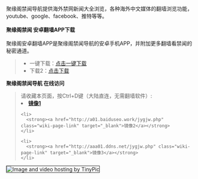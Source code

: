 聚缘阁禁闻导航提供海外禁网新闻大全浏览，各种海外中文媒体的翻墙浏览功能，youtube、google、facebook、推特等等。
<br><br>
**聚缘阁禁闻 安卓翻墙APP下载**<br><br>
聚缘阁安卓翻墙APP是聚缘阁禁闻导航的安卓手机APP，并附加更多翻墙看禁闻的秘密通道。
<blockquote>
<ul >
<li>一键下载：<a href="http://aaa01.ddns.net/jygjw.apk" target="_blank">点击一键下载</a></li>
<li>下载2：<a href="https://copy.com/ZonHplZhzilgBjuk" target="_blank">点击下载</a></li>

</ul>
</blockquote>

**聚缘阁禁闻导航 在线访问**
<blockquote>
请收藏本页面，按Ctrl+D键（大陆直连，无需翻墙软件）:

 <li>
      <strong><a href="http://f01.dnsnet.work/jygjw.php" class="wiki-page-link" target="_blank">镜像1</a></strong>
    </li>

    <li>
      <strong><a href="http://a01.baiduseo.work/jygjw.php" class="wiki-page-link" target="_blank">镜像2</a></strong>
    </li>

    <li>
      <strong><a href="http://aaa01.ddns.net/jygjw.php" class="wiki-page-link" target="_blank">镜像3</a></strong>
    </li>
</blockquote>








<img src="http://i59.tinypic.com/2im5kbq.jpg" border="1" alt="Image and video hosting by TinyPic">